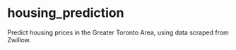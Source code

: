 # housing_prediction
Predict housing prices in the Greater Toronto Area, using data scraped from Zwillow. 
